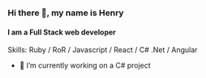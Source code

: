 ### Hi there 👋, my name is Henry
#### I am a Full Stack web developer

Skills: Ruby / RoR / Javascript / React / C# .Net / Angular

- 🔭 I’m currently working on a C# project
